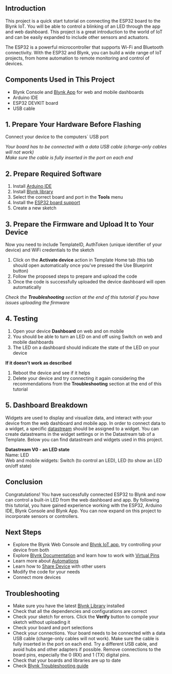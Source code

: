 ## Introduction
This project is a quick start tutorial on connecting the ESP32 board to the Blynk IoT. You will be able to control a blinking of an LED through the app and web dashboard. This project is a great introduction to the world of IoT and can be easily expanded to include other sensors and actuators.

The ESP32 is a powerful microcontroller that supports Wi-Fi and Bluetooth connectivity. With the ESP32 and Blynk, you can build a wide range of IoT projects, from home automation to remote monitoring and control of devices.

## Components Used in This Project
* Blynk Console and [Blynk App](https://docs.blynk.io/en/downloads/blynk-apps-for-ios-and-android) for web and mobile dashboards
* Arduino IDE
* ESP32 DEVKIT board
* USB cable

## 1. Prepare Your Hardware Before Flashing
Connect your device to the computers` USB port  


_Your board has to be connected with a data USB cable (charge-only cables will not work)  
Make sure the cable is fully inserted in the port on each end_

## 2. Prepare Required Software
1. Install [Arduino IDE](https://www.arduino.cc/en/software)
2. Install [Blynk library](https://docs.blynk.io/en/blynk-library-firmware-api/installation)
3. Select the correct board and port in the **Tools** menu
4. Install the [ESP32 board support](https://randomnerdtutorials.com/installing-the-esp32-board-in-arduino-ide-windows-instructions/)
5. Create a new sketch  

## 3. Prepare the Firmware and Upload It to Your Device
Now you need to include TemplateID, AuthToken (unique identifier of your device) and WiFi credentials to the sketch

1. Click on the **Activate device** action in Template Home tab (this tab should open automatically once you've pressed the Use Blueprint button)
2. Follow the proposed steps to prepare and upload the code
3. Once the code is successfully uploaded the device dashboard will open automatically


_Check the **Troubleshooting** section at the end of this tutorial if you have issues uploading the firmware_  

## 4. Testing
1. Open your device **Dashboard** on web and on mobile
2. You should be able to turn an LED on and off using Switch on web and mobile dashboards
3. The LED on a dashboard should indicate the state of the LED on your device  

**If it doesn't work as described**
1. Reboot the device and see if it helps
2. Delete your device and try connecting it again considering the recommendations from the **Troubleshooting** section at the end of this tutorial 

## 5. Dashboard Breakdown 
Widgets are used to display and visualize data, and interact with your device from the web dashboard and mobile app. In order to connect data to a widget, a specific [datastream](https://docs.blynk.io/en/getting-started/using-virtual-pins-to-control-physical-devices) should be assigned to a widget. You can create datastreams in the widget settings or in the Datastream tab of a Template. Below you can find datastream and widgets used in this project. 

**Datastream V0 - an LED state**  
Name: LED  
Web and mobile widgets: Switch (to control an LED), LED (to show an LED on/off state)  

## Conclusion
Congratulations! You have successfully connected ESP32 to Blynk and now can control a built-in LED from the web dashboard and app. By following this tutorial, you have gained experience working with the ESP32, Arduino IDE, Blynk Console and Blynk App. You can now expand on this project to incorporate sensors or controllers.

## Next Steps
* Explore the Blynk Web Console and [Blynk IoT app](https://docs.blynk.io/en/downloads/blynk-apps-for-ios-and-android), try controlling your device from both
* Explore [Blynk Documentation](https://docs.blynk.io/en/) and learn how to work with [Virtual Pins](https://docs.blynk.io/en/getting-started/using-virtual-pins-to-control-physical-devices)
* Learn more about [Automations](https://docs.blynk.io/en/concepts/automations)
* Learn how to [Share Device](https://docs.blynk.io/en/concepts/users) with other users
* Modify the code for your needs
* Connect more devices

## Troubleshooting
* Make sure you have the latest [Blynk Library](https://docs.blynk.io/en/blynk-library-firmware-api/installation) installed
* Check that all the dependencies and configurations are correct
* Check your sketch for errors. Click the **Verify** button to compile your sketch without uploading it
* Check your board and port selections
* Check your connections. Your board needs to be connected with a data USB cable (charge-only cables will not work). Make sure the cable is fully inserted in the port on each end. Try a different USB cable, and avoid hubs and other adapters if possible. Remove connections to the board pins, especially the 0 (RX) and 1 (TX) digital pins.
* Check that your boards and libraries are up to date
* Check [Blynk Troubleshooting guide](https://docs.blynk.io/en/troubleshooting/general-issues) 
